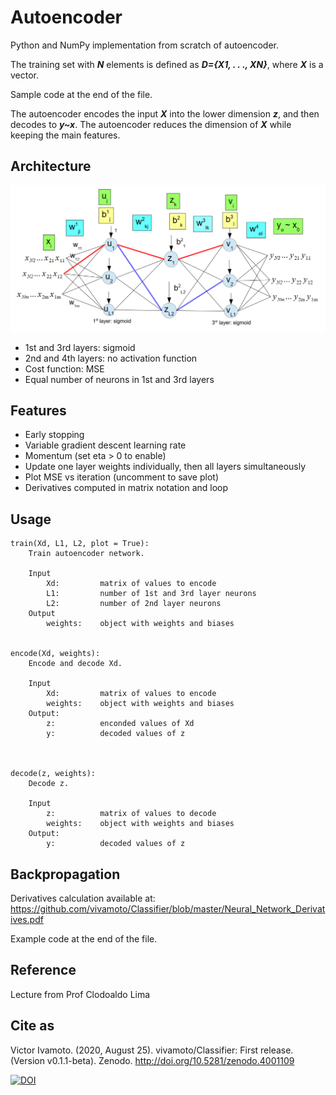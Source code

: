 # Autoencoder
Python and NumPy implementation from scratch of autoencoder.

The training set with ***N*** elements is defined as ***D={X1, . . ., XN}***, where ***X*** is a vector.

Sample code at the end of the file.

The autoencoder encodes the input ***X*** into the lower dimension ***z***, and then decodes to ***y~x***. The autoencoder reduces the dimension of ***X*** while keeping the main features.

## Architecture

![Autoencoder architecture.](./autoencoder.PNG)

- 1st and 3rd layers: sigmoid
- 2nd and 4th layers: no activation function
- Cost function: MSE
- Equal number of neurons in 1st and 3rd layers
## Features
- Early stopping
- Variable gradient descent learning rate
- Momentum (set eta > 0 to enable)
- Update one layer weights individually, then all layers simultaneously
- Plot MSE vs iteration (uncomment to save plot)
- Derivatives computed in matrix notation and loop
## Usage
```
train(Xd, L1, L2, plot = True):
    Train autoencoder network.
    
    Input
        Xd:         matrix of values to encode
        L1:         number of 1st and 3rd layer neurons
        L2:         number of 2nd layer neurons
    Output
        weights:    object with weights and biases
        

encode(Xd, weights):
    Encode and decode Xd.
    
    Input
        Xd:         matrix of values to encode
        weights:    object with weights and biases
    Output:
        z:          enconded values of Xd
        y:          decoded values of z



decode(z, weights):
    Decode z.

    Input
        z:          matrix of values to decode
        weights:    object with weights and biases
    Output:
        y:          decoded values of z
```
## Backpropagation
Derivatives calculation available at:  
https://github.com/vivamoto/Classifier/blob/master/Neural_Network_Derivatives.pdf

Example code at the end of the file.

## Reference
Lecture from Prof Clodoaldo Lima

## Cite as
Victor Ivamoto. (2020, August 25). vivamoto/Classifier: First release. (Version v0.1.1-beta). Zenodo. http://doi.org/10.5281/zenodo.4001109

[![DOI](https://zenodo.org/badge/279084447.svg)](https://zenodo.org/badge/latestdoi/279084447)



